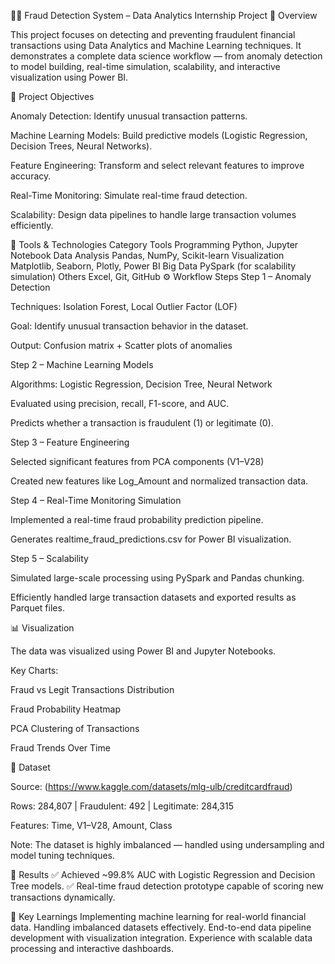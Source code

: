 🕵️‍♂️ Fraud Detection System – Data Analytics Internship Project
📘 Overview

This project focuses on detecting and preventing fraudulent financial transactions using Data Analytics and Machine Learning techniques.
It demonstrates a complete data science workflow — from anomaly detection to model building, real-time simulation, scalability, and interactive visualization using Power BI.

🧠 Project Objectives

Anomaly Detection: Identify unusual transaction patterns.

Machine Learning Models: Build predictive models (Logistic Regression, Decision Trees, Neural Networks).

Feature Engineering: Transform and select relevant features to improve accuracy.

Real-Time Monitoring: Simulate real-time fraud detection.

Scalability: Design data pipelines to handle large transaction volumes efficiently.

🧩 Tools & Technologies
Category	Tools
Programming	Python, Jupyter Notebook
Data Analysis	Pandas, NumPy, Scikit-learn
Visualization	Matplotlib, Seaborn, Plotly, Power BI
Big Data	PySpark (for scalability simulation)
Others	Excel, Git, GitHub
⚙️ Workflow Steps
Step 1 – Anomaly Detection

Techniques: Isolation Forest, Local Outlier Factor (LOF)

Goal: Identify unusual transaction behavior in the dataset.

Output: Confusion matrix + Scatter plots of anomalies

Step 2 – Machine Learning Models

Algorithms: Logistic Regression, Decision Tree, Neural Network

Evaluated using precision, recall, F1-score, and AUC.

Predicts whether a transaction is fraudulent (1) or legitimate (0).

Step 3 – Feature Engineering

Selected significant features from PCA components (V1–V28)

Created new features like Log_Amount and normalized transaction data.

Step 4 – Real-Time Monitoring Simulation

Implemented a real-time fraud probability prediction pipeline.

Generates realtime_fraud_predictions.csv for Power BI visualization.

Step 5 – Scalability

Simulated large-scale processing using PySpark and Pandas chunking.

Efficiently handled large transaction datasets and exported results as Parquet files.

📊 Visualization

The data was visualized using Power BI and Jupyter Notebooks.

Key Charts:

Fraud vs Legit Transactions Distribution

Fraud Probability Heatmap

PCA Clustering of Transactions

Fraud Trends Over Time

🧾 Dataset

Source: (https://www.kaggle.com/datasets/mlg-ulb/creditcardfraud)

Rows: 284,807 | Fraudulent: 492 | Legitimate: 284,315

Features: Time, V1–V28, Amount, Class

Note: The dataset is highly imbalanced — handled using undersampling and model tuning techniques.

🧩 Results
✅ Achieved ~99.8% AUC with Logistic Regression and Decision Tree models.
✅ Real-time fraud detection prototype capable of scoring new transactions dynamically.

🧠 Key Learnings
Implementing machine learning for real-world financial data.
Handling imbalanced datasets effectively.
End-to-end data pipeline development with visualization integration.
Experience with scalable data processing and interactive dashboards.

